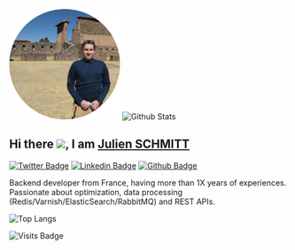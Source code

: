 <div align="left">
  <img src="https://raw.githubusercontent.com/noweh/noweh/master/img/profile.png" alt="Julien SCHMITT" height="200"/>  
  <img src="https://github-readme-stats.vercel.app/api?username=noweh&show_icons=true&theme=graywhite" alt="Github Stats" />
</div>

## Hi there <img src="https://media.giphy.com/media/hvRJCLFzcasrR4ia7z/giphy.gif" width="25px">, I am [Julien SCHMITT](https://twitter.com/Noweh95)
[![Twitter Badge](https://img.shields.io/badge/-Noweh95-00acee?style=flat&logo=twitter&logoColor=white&link=https://twitter.com/Noweh95/)](https://www.twitter.com/Noweh95/)
[![Linkedin Badge](https://img.shields.io/badge/-jschmitt95-0072b1?style=flat&logo=Linkedin&logoColor=white&link=https://www.linkedin.com/in/jschmitt95/)](https://www.linkedin.com/in/jschmitt95/)
[![Github Badge](https://img.shields.io/badge/-noweh-grey?style=flat&logo=github&logoColor=white&link=https://github.com/noweh/)](https://www.github.com/noweh/)


<p align='left'>Backend developer from France, having more than 1X years of experiences. Passionate about optimization, data processing (Redis/Varnish/ElasticSearch/RabbitMQ) and REST APIs.</p>

![Top Langs](https://github-readme-stats.vercel.app/api/top-langs/?username=noweh&layout=compact)

![Visits Badge](https://badges.pufler.dev/visits/noweh/noweh?style=flat-square&color=blue&label=Profile%20views)

<!--
**noweh/noweh** is a ✨ _special_ ✨ repository because its `README.md` (this file) appears on your GitHub profile.

Here are some ideas to get you started:

- 🔭 I’m currently working on ...
- 🌱 I’m currently learning ...
- 👯 I’m looking to collaborate on ...
- 🤔 I’m looking for help with ...
- 💬 Ask me about ...
- 📫 How to reach me: ...
- 😄 Pronouns: ...
- ⚡ Fun fact: ...
-->
